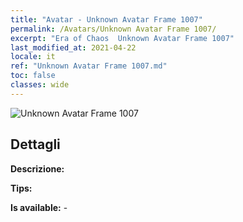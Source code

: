 ```yaml
---
title: "Avatar - Unknown Avatar Frame 1007"
permalink: /Avatars/Unknown Avatar Frame 1007/
excerpt: "Era of Chaos  Unknown Avatar Frame 1007"
last_modified_at: 2021-04-22
locale: it
ref: "Unknown Avatar Frame 1007.md"
toc: false
classes: wide
---
```

 ![Unknown Avatar Frame 1007](/images/a/avatarFrame_7.png)

## Dettagli

 **Descrizione:**  

 **Tips:**  

 **Is available:**  - 

